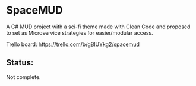 # SpaceMUD
A C# MUD project with a sci-fi theme made with Clean Code and proposed to set as Microservice strategies for easier/modular access.

Trello board: https://trello.com/b/gBlUYkg2/spacemud

## Status:
Not complete.
